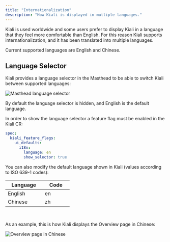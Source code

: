 ```yaml
---
title: "Internationalization"
description: "How Kiali is displayed in mutliple languages."
---
```


Kiali is used worldwide and some users prefer to display Kiali in a language that they feel more comfortable than English. For this reason Kiali supports internationalization, and it has been translated into multiple languages.

Current supported languages are English and Chinese.

## Language Selector

Kiali provides a language selector in the Masthead to be able to switch Kiali between supported languages:

![Masthead language selector](/images/documentation/features/internationalization-masthead.png "Masthead language selector")

By default the language selector is hidden, and English is the default language.

In order to show the language selector a feature flag must be enabled in the Kiali CR:

```yaml
spec:
  kiali_feature_flags:
    ui_defaults:
      i18n:
        language: en
        show_selector: true
```

You can also modify the default language shown in Kiali (values according to ISO 639-1 codes):

| <div style="width:100px">Language</div> | <div style="width:70px">Code</div> |
| --------------------------------------- | ---------------------------------- |
| English                                 | en                                 |
| Chinese                                 | zh                                 |

<br />

As an example, this is how Kiali displays the Overview page in Chinese:

![Overview page in Chinese](/images/documentation/features/internationalization-chinese.png "Overview page in Chinese")
